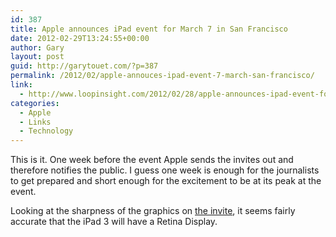 ```yaml
---
id: 387
title: Apple announces iPad event for March 7 in San Francisco
date: 2012-02-29T13:24:55+00:00
author: Gary
layout: post
guid: http://garytouet.com/?p=387
permalink: /2012/02/apple-annouces-ipad-event-7-march-san-francisco/
link:
  - http://www.loopinsight.com/2012/02/28/apple-announces-ipad-event-for-march-7-in-san-francisco/
categories:
  - Apple
  - Links
  - Technology
---
```


This is it. One week before the event Apple sends the invites out and therefore notifies the public. I guess one week is enough for the journalists to get prepared and short enough for the excitement to be at its peak at the event.

Looking at the sharpness of the graphics on <a href="http://cdn.loopinsight.com/wp-content/uploads/mainimage_us1.jpg">the invite</a>, it seems fairly accurate that the iPad 3 will have a Retina Display.
